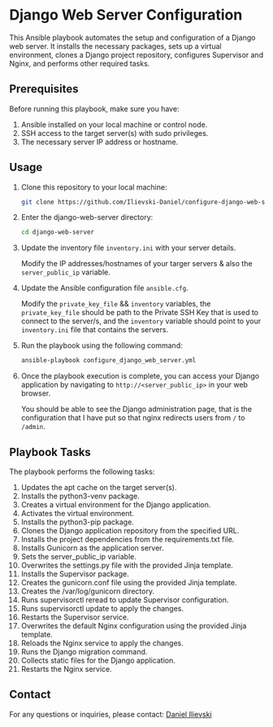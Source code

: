 # Django Web Server Configuration

This Ansible playbook automates the setup and configuration of a Django web server. It installs the necessary packages, sets up a virtual environment, clones a Django project repository, configures Supervisor and Nginx, and performs other required tasks.

## Prerequisites
Before running this playbook, make sure you have:

1. Ansible installed on your local machine or control node.
2. SSH access to the target server(s) with sudo privileges.
3. The necessary server IP address or hostname.

## Usage
1. Clone this repository to your local machine:
    
    ```sh
    git clone https://github.com/Ilievski-Daniel/configure-django-web-server
    ```

2. Enter the django-web-server directory:

    ```sh
    cd django-web-server
    ```

3. Update the inventory file ```inventory.ini``` with your server details. 

    Modify the IP addresses/hostnames of your targer servers & also the ```server_public_ip``` variable.

4. Update the Ansible configuration file ```ansible.cfg```.

    Modify the ```private_key_file``` && ```inventory``` variables, the ```private_key_file``` should be path to the Private SSH Key that is used to connect to the server/s, and the ```inventory``` variable should point to your ```inventory.ini``` file that contains the servers.

5. Run the playbook using the following command:

    ```sh
    ansible-playbook configure_django_web_server.yml
    ```

6. Once the playbook execution is complete, you can access your Django application by navigating to ```http://<server_public_ip>``` in your web browser.

    You should be able to see the Django administration page, that is the configuration that I have put so that nginx redirects users from ```/``` to ```/admin```.

## Playbook Tasks

The playbook performs the following tasks:

1. Updates the apt cache on the target server(s).
2. Installs the python3-venv package.
3. Creates a virtual environment for the Django application.
4. Activates the virtual environment.
5. Installs the python3-pip package.
6. Clones the Django application repository from the specified URL.
7. Installs the project dependencies from the requirements.txt file.
8. Installs Gunicorn as the application server.
9. Sets the server_public_ip variable.
10. Overwrites the settings.py file with the provided Jinja template.
11. Installs the Supervisor package.
12. Creates the gunicorn.conf file using the provided Jinja template.
13. Creates the /var/log/gunicorn directory.
14. Runs supervisorctl reread to update Supervisor configuration.
15. Runs supervisorctl update to apply the changes.
16. Restarts the Supervisor service.
17. Overwrites the default Nginx configuration using the provided Jinja template.
18. Reloads the Nginx service to apply the changes.
19. Runs the Django migration command.
20. Collects static files for the Django application.
21. Restarts the Nginx service.

## Contact
For any questions or inquiries, please contact: [Daniel Ilievski](https://www.linkedin.com/in/danielilievski/)